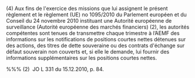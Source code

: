 (4) Aux fins de l'exercice des missions que lui assignent le présent règlement et le règlement (UE) no 1095/2010 du Parlement européen et du Conseil du 24 novembre 2010 instituant une Autorité européenne de surveillance (Autorité européenne des marchés financiers) (2), les autorités compétentes sont tenues de transmettre chaque trimestre à l’AEMF des informations sur les notifications de positions courtes nettes détenues sur des actions, des titres de dette souveraine ou des contrats d'échange sur défaut souverain non couverts et, si elle le demande, lui fournir des informations supplémentaires sur les positions courtes nettes.

%%% (2)  JO L 331 du 15.12.2010, p. 84.